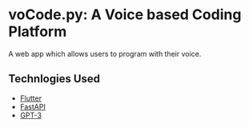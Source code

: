 # voCode.py: A Voice based Coding Platform

A web app which allows users to program with their voice.



## Technlogies Used
<ul>
<li><a href="https://flutter.dev/">Flutter</a></li>
<li><a href="https://fastapi.tiangolo.com/">FastAPI</a></li>
<li><a href="https://platform.openai.com/docs/guides/gpt">GPT-3</a></li>
</ul>
